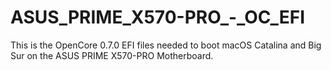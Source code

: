 # ASUS_PRIME_X570-PRO_-_OC_EFI
 This is the OpenCore 0.7.0 EFI files needed to boot macOS Catalina and Big Sur on the ASUS PRIME X570-PRO Motherboard.
